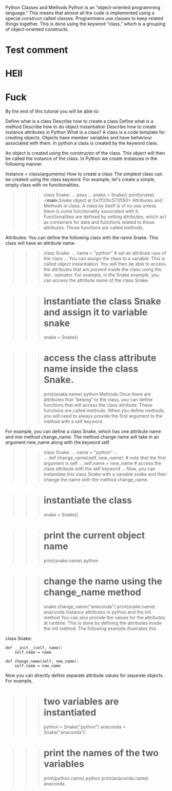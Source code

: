 Python Classes and Methods
Python is an “object-oriented programming language.” This means that almost all the code is implemented using a special construct called classes. Programmers use classes to keep related things together. This is done using the keyword “class,” which is a grouping of object-oriented constructs.

# Test comment 


# HEll

# Fuck 


By the end of this tutorial you will be able to:

Define what is a class
Describe how to create a class
Define what is a method
Describe how to do object instantiation
Describe how to create instance attributes in Python
What is a class?
A class is a code template for creating objects. Objects have member variables and have behaviour associated with them. In python a class is created by the keyword class.

An object is created using the constructor of the class. This object will then be called the instance of the class. In Python we create instances in the following manner

Instance = class(arguments)
How to create a class
The simplest class can be created using the class keyword. For example, let's create a simple, empty class with no functionalities.

>>> class Snake:
...     pass
... 
>>> snake = Snake()
>>> print(snake)
<__main__.Snake object at 0x7f315c573550>
Attributes and Methods in class:
A class by itself is of no use unless there is some functionality associated with it. Functionalities are defined by setting attributes, which act as containers for data and functions related to those attributes. Those functions are called methods.

Attributes:
You can define the following class with the name Snake. This class will have an attribute name.

>>> class Snake:
...     name = "python" # set an attribute `name` of the class
...
You can assign the class to a variable. This is called object instantiation. You will then be able to access the attributes that are present inside the class using the dot . operator. For example, in the Snake example, you can access the attribute name of the class Snake.

>>> # instantiate the class Snake and assign it to variable snake
>>> snake = Snake()

>>> # access the class attribute name inside the class Snake.
>>> print(snake.name)
python
Methods
Once there are attributes that “belong” to the class, you can define functions that will access the class attribute. These functions are called methods. When you define methods, you will need to always provide the first argument to the method with a self keyword.

For example, you can define a class Snake, which has one attribute name and one method change_name. The method change name will take in an argument new_name along with the keyword self.

>>> class Snake:
...     name = "python"
...     
...     def change_name(self, new_name): # note that the first argument is self
...         self.name = new_name # access the class attribute with the self keyword
...
Now, you can instantiate this class Snake with a variable snake and then change the name with the method change_name.

>>> # instantiate the class
>>> snake = Snake()

>>> # print the current object name 
>>> print(snake.name)
python

>>> # change the name using the change_name method
>>> snake.change_name("anaconda")
>>> print(snake.name)
anaconda
Instance attributes in python and the init method
You can also provide the values for the attributes at runtime. This is done by defining the attributes inside the init method. The following example illustrates this.

class Snake:

    def __init__(self, name):
        self.name = name

    def change_name(self, new_name):
        self.name = new_name
Now you can directly define separate attribute values for separate objects. For example,

>>> # two variables are instantiated
>>> python = Snake("python")
>>> anaconda = Snake("anaconda")

>>> # print the names of the two variables
>>> print(python.name)
python
>>> print(anaconda.name)
anaconda
